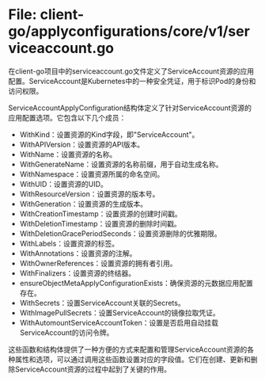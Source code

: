 # File: client-go/applyconfigurations/core/v1/serviceaccount.go

在client-go项目中的serviceaccount.go文件定义了ServiceAccount资源的应用配置。ServiceAccount是Kubernetes中的一种安全凭证，用于标识Pod的身份和访问权限。

ServiceAccountApplyConfiguration结构体定义了针对ServiceAccount资源的应用配置选项。它包含以下几个成员：

- WithKind：设置资源的Kind字段，即"ServiceAccount"。
- WithAPIVersion：设置资源的API版本。
- WithName：设置资源的名称。
- WithGenerateName：设置资源的名称前缀，用于自动生成名称。
- WithNamespace：设置资源所属的命名空间。
- WithUID：设置资源的UID。
- WithResourceVersion：设置资源的版本号。
- WithGeneration：设置资源的生成版本。
- WithCreationTimestamp：设置资源的创建时间戳。
- WithDeletionTimestamp：设置资源的删除时间戳。
- WithDeletionGracePeriodSeconds：设置资源删除的优雅期限。
- WithLabels：设置资源的标签。
- WithAnnotations：设置资源的注解。
- WithOwnerReferences：设置资源的拥有者引用。
- WithFinalizers：设置资源的终结器。
- ensureObjectMetaApplyConfigurationExists：确保资源的元数据应用配置存在。
- WithSecrets：设置ServiceAccount关联的Secrets。
- WithImagePullSecrets：设置ServiceAccount的镜像拉取凭证。
- WithAutomountServiceAccountToken：设置是否启用自动挂载ServiceAccount的访问令牌。

这些函数和结构体提供了一种方便的方式来配置和管理ServiceAccount资源的各种属性和选项，可以通过调用这些函数设置对应的字段值。它们在创建、更新和删除ServiceAccount资源的过程中起到了关键的作用。

